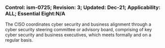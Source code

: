 ### Control: ism-0725; Revision: 3; Updated: Dec-21; Applicability: ALL; Essential Eight:N/A
<p>The CISO coordinates cyber security and business alignment through a cyber security steering committee or advisory board, comprising of key cyber security and business executives, which meets formally and on a regular basis.</p>